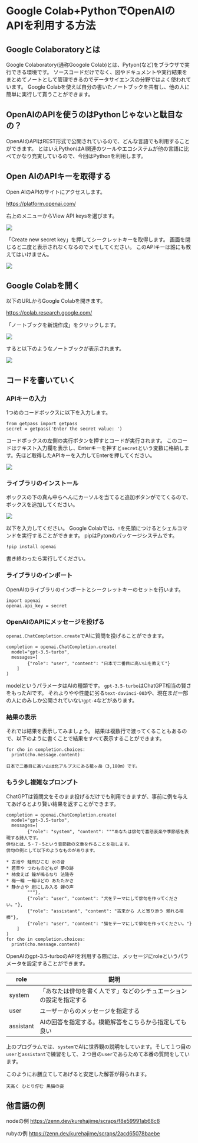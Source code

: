 # Google Colab+PythonでOpenAIのAPIを利用する方法

## Google Colaboratoryとは

Google Colaboratory(通称Googole Colab)とは、Pytyon(など)をブラウザで実行できる環境です。
ソースコードだけでなく、図やドキュメントや実行結果をまとめてノートとして管理できるのでデータサイエンスの分野ではよく使われています。
Google Colabを使えば自分の書いたノートブックを共有し、他の人に簡単に実行して貰うことができます。

## OpenAIのAPIを使うのはPythonじゃないと駄目なの？

OpenAIのAPIはREST形式で公開されているので、どんな言語でも利用することができます。
とはいえPythonはAI関連のツールやエコシステムが他の言語に比べてかなり充実しているので、今回はPythonを利用します。


## Open AIのAPIキーを取得する

Open AIのAPIのサイトにアクセスします。

https://platform.openai.com/


右上のメニューからView API keysを選びます。

![](./apikey1.png)

「Create new secret key」を押してシークレットキーを取得します。
画面を閉じると二度と表示されなくなるのでメモしてください。
このAPIキーは誰にも教えてはいけません。

![](./apikey2.png)


## Google Colabを開く

以下のURLからGoogle Colabを開きます。

https://colab.research.google.com/

「ノートブックを新規作成」をクリックします。

![](./python1.jpeg)

すると以下のようなノートブックが表示されます。

![](./python2.png)


## コードを書いていく

### APIキーの入力

1つめのコードボックスに以下を入力します。

```
from getpass import getpass
secret = getpass('Enter the secret value: ')
```

コードボックスの左側の実行ボタンを押すとコードが実行されます。
このコードはテキスト入力欄を表示し、Enterキーを押すと`secret`という変数に格納します。先ほど取得したAPIキーを入力してEnterを押してください。

![](./python3.png)


### ライブラリのインストール

ボックスの下の真ん中らへんにカーソルを当てると追加ボタンがでてくるので、ボックスを追加してください。

![](./python4.png)

以下を入力してください。
Google Colabでは、`!`を先頭につけるとシェルコマンドを実行することができます。
pipはPytonのパッケージシステムです。

```
!pip install openai 
```

書き終わったら実行してください。

### ライブラリのインポート

OpenAIのライブラリのインポートとシークレットキーのセットを行います。

```
import openai
openai.api_key = secret
```

### OpenAIのAPIにメッセージを投げる

`openai.ChatCompletion.create`でAIに質問を投げることができます。

```
completion = openai.ChatCompletion.create(
  model="gpt-3.5-turbo",
  messages=[
        {"role": "user", "content": "日本で二番目に高い山を教えて"}
    ]
)
```

modelというパラメータはAIの種類です。
`gpt-3.5-turbo`はChatGPT相当の賢さをもったAIです。
それよりやや性能に劣る`text-davinci-003`や、現在まだ一部の人にのみしか公開されていない`gpt-4`などがあります。

### 結果の表示

それでは結果を表示してみましょう。
結果は複数行で渡ってくることもあるので、以下のように書くことで結果をすべて表示することができます。

```
for cho in completion.choices:
  print(cho.message.content)
```

`日本で二番目に高い山は北アルプスにある槍ヶ岳（3,180m）です。`

### もう少し複雑なプロンプト

ChatGPTは質問文をそのまま投げるだけでも利用できますが、事前に例を与えてあげるとより賢い結果を返すことができます。

```
completion = openai.ChatCompletion.create(
  model="gpt-3.5-turbo",
  messages=[
        {"role": "system", "content": """あなたは俳句で喜怒哀楽や季節感を表現する詩人です。
俳句とは、5・7・5という音節数の文章を作ることを指します。
俳句の例として以下のようなものがあります。

* 古池や 蛙飛びこむ 水の音
* 若草や つわものどもが 夢の跡
* 柿食えば 鐘が鳴るなり 法隆寺
* 梅一輪 一輪ほどの あたたかさ
* 静かさや 岩にしみ入る 蝉の声
        """},
        {"role": "user", "content": "犬をテーマにして俳句を作ってください。"},
        {"role": "assistant", "content": "古来から 人と寄り添う 頼れる相棒"},
        {"role": "user", "content": "猫をテーマにして俳句を作ってください。"}
    ]
)
for cho in completion.choices:
  print(cho.message.content)
```

OpenAIのgpt-3.5-turboのAPIを利用する際には、メッセージにroleというパラメータを設定することができます。

|  role |  説明  |
| ---- | ---- |
|  system  |  「あなたは俳句を書く人です」などのシチュエーションの設定を指定する  |
|  user  |  ユーザーからのメッセージを指定する  |
|  assistant  |  AIの回答を指定する。模範解答をこちらから指定しても良い  |

上のプログラムでは、`system`でAIに世界観の説明をしています。そして１つ目の`user`と`assistant`で練習をして、２つ目の`user`であらためて本番の質問をしています。

このようにお膳立てしてあげると安定した解答が得られます。

`天高く ひとり佇む 黒猫の姿`



## 他言語の例
nodeの例
https://zenn.dev/kurehajime/scraps/f8e59991ab68c8

rubyの例
https://zenn.dev/kurehajime/scraps/2acd65078baebe

